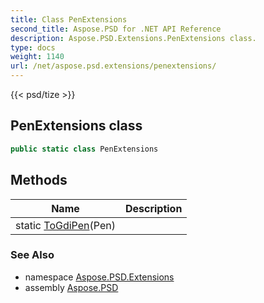 ```yaml
---
title: Class PenExtensions
second_title: Aspose.PSD for .NET API Reference
description: Aspose.PSD.Extensions.PenExtensions class. 
type: docs
weight: 1140
url: /net/aspose.psd.extensions/penextensions/
---
```

{{< psd/tize >}}
## PenExtensions class

```csharp
public static class PenExtensions
```

## Methods

| Name | Description |
| --- | --- |
| static [ToGdiPen](../../aspose.psd.extensions/penextensions/togdipen/)(Pen) |  |

### See Also

* namespace [Aspose.PSD.Extensions](../../aspose.psd.extensions/)
* assembly [Aspose.PSD](../../)


